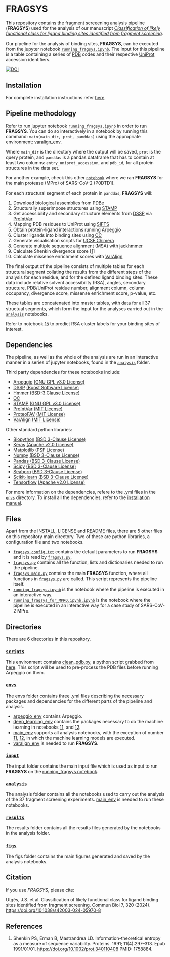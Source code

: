 # FRAGSYS
This repository contains the fragment screeening analysis pipeline (**FRAGSYS**) used for the analysis of our manuscript [_Classification of likely functional class for ligand binding sites identified from fragment screening_](https://www.nature.com/articles/s42003-024-05970-8).

Our pipeline for the analysis of binding sites, **FRAGSYS**, can be executed from the jupyter notebook [`running_fragsys.ipynb`](running_fragsys.ipynb). The input for this pipeline is a table containing a series of [PDB](https://www.ebi.ac.uk/pdbe/) codes and their respective [UniProt](https://www.uniprot.org/) accession identifiers.

[![DOI](https://zenodo.org/badge/634598069.svg)](https://zenodo.org/badge/latestdoi/634598069)

## Installation
For complete installation instructions refer [here](INSTALL.md).

## Pipeline methodology

Refer to  run jupyter notebook [`running_fragsys.ipynb`](running_fragsys.ipynb) in order to run **FRAGSYS**. You can do so interactively in a notebook by running this command: `main(main_dir, prot, panddas)` using the appropriate environment: [varalign_env](envs/varalign_env.yml).

Where `main_dir` is the directory where the output will be saved, `prot` is the query protein, and `panddas` is a pandas dataframe that has to contain at least two columns: `entry_uniprot_accession`, and `pdb_id`, for all protein structures in the data set.

For another example, check this other [`notebook`](https://github.com/bartongroup/FRAGSYS/blob/main/running_fragsys_for_MPRO.ipynb) where we ran **FRAGSYS** for the main protease (MPro) of SARS-CoV-2 (P0DTD1).

For each structural segment of each protein in `panddas`, **FRAGSYS** will:
1. Download biological assemblies from [PDBe](https://www.ebi.ac.uk/pdbe/)
2. Structurally superimpose structures using [STAMP](http://www.compbio.dundee.ac.uk/downloads/stamp/)
3. Get accessibility and secondary structure elements from [DSSP](https://swift.cmbi.umcn.nl/gv/dssp/) via [ProIntVar](https://github.com/bartongroup/prointvar)
4. Mapping PDB residues to UniProt using [SIFTS](https://www.ebi.ac.uk/pdbe/docs/sifts/)
5. Obtain protein-ligand interactions running [Arpeggio](https://github.com/harryjubb/arpeggio)
6. Cluster ligands into binding sites using [OC](http://www.compbio.dundee.ac.uk/downloads/oc/)
7. Generate visualisation scripts for [UCSF Chimera](https://www.cgl.ucsf.edu/chimera/)
8. Generate multiple sequence alignment (MSA) with [jackhmmer](http://hmmer.org/)
9. Calculate Shenkin divergence score [[1](https://doi.org/10.1002/prot.340110408)]
10. Calculate missense enrichment scores with [VarAlign](https://github.com/bartongroup/SM_varalign)

The final output of the pipeline consists of multiple tables for each structural segment collating the results from the different steps of the analysis for each residue, and for the defined ligand binding sites. These data include relative solvent accessibility (RSA), angles, secondary structure, PDB/UniProt residue number, alignment column, column occupancy, divergence score, missense enrichment score, p-value, etc.

These tables are concatenated into master tables, with data for all 37 structual segments, which form the input for the analyses carried out in the [`analysis`](analysis/) notebooks.

Refer to notebook [15](analysis/15_ML_predicting_rsa_labels.ipynb) to predict RSA cluster labels for your binding sites of interest.

## Dependencies
The pipeline, as well as the whole of the analysis are run in an interactive manner in a series of jupyter notebooks, found in the [`analysis`](analysis/) folder.

Third party dependencies for these notebooks include:
- [Arpeggio](https://github.com/harryjubb/arpeggio) [(GNU GPL v3.0 License)](https://github.com/harryjubb/arpeggio/blob/master/LICENSE)
- [DSSP](https://swift.cmbi.umcn.nl/gv/dssp/) [(Boost Software License)](https://swift.cmbi.umcn.nl/gv/dssp/)
- [Hmmer](http://hmmer.org/) [(BSD-3 Clause License)](http://eddylab.org/software/hmmer/Userguide.pdf)
- [OC](http://www.compbio.dundee.ac.uk/downloads/oc/)
- [STAMP](http://www.compbio.dundee.ac.uk/downloads/stamp/) [(GNU GPL v3.0 License)](http://www.compbio.dundee.ac.uk/manuals/stamp.4.4/stamp.html)
- [ProIntVar](https://github.com/bartongroup/prointvar) [(MIT License)](https://github.com/bartongroup/ProIntVar/blob/master/LICENSE.md)
- [ProteoFAV](https://github.com/bartongroup/ProteoFAV) [(MIT License)](https://github.com/bartongroup/ProteoFAV/blob/master/LICENSE.md)
- [VarAlign](https://github.com/bartongroup/SM_varalign) [(MIT License)](https://github.com/bartongroup/SM_VarAlign/blob/master/LICENSE)

Other standard python libraries:
- [Biopython](https://biopython.org/) [(BSD 3-Clause License)](https://github.com/biopython/biopython/blob/master/LICENSE.rst)
- [Keras](https://keras.io/) [(Apache v2.0 License)](https://github.com/keras-team/keras/blob/master/LICENSE)
- [Matplotlib](https://matplotlib.org/) [(PSF License)](https://github.com/matplotlib/matplotlib/blob/main/LICENSE/LICENSE)
- [Numpy](https://numpy.org/) [(BSD 3-Clause License)](https://github.com/numpy/numpy/blob/main/LICENSE.txt)
- [Pandas](https://pandas.pydata.org/) [(BSD 3-Clause License)](https://github.com/pandas-dev/pandas/blob/main/LICENSE)
- [Scipy](https://scipy.org/) [(BSD 3-Clause License)](https://github.com/scipy/scipy/blob/main/LICENSE.txt)
- [Seaborn](https://seaborn.pydata.org/) [(BSD 3-Clause License)](https://github.com/mwaskom/seaborn/blob/master/LICENSE.md)
- [Scikit-learn](https://scikit-learn.org/stable/) [(BSD 3-Clause License)](https://github.com/scikit-learn/scikit-learn/blob/main/COPYING)
- [Tensorflow](https://www.tensorflow.org/) [(Apache v2.0 License)](https://github.com/tensorflow/tensorflow/blob/master/LICENSE)

For more information on the dependencies, refere to the .yml files in the [`envs`](envs/) directory. To install all the dependencies, refer to the [installation manual](INSTALL.md).

## Files
Apart from the [INSTALL](INSTALL.md), [LICENSE](LICENSE) and [README](README.md) files, there are 5 other files on this repository main directory. Two of these are python libraries, a configuration file and two notebooks.
  +  [`fragsys_config.txt`](fragsys_config.txt) contains the default parameters to run **FRAGSYS** and it is read by [`fragsys.py`](fragsys.py).
  +  [`fragsys.py`](fragsys.py) contains all the function, lists and dictionaries needed to run the pipeline.
  +  [`fragsys_main.py`](fragsys_main.py) contains the main **FRAGSYS** function, where all functions in [`fragsys.py`](fragsys.py) are called. This script represents the pipeline itself.
  +  [`running_fragsys.ipynb`](running_fragsys.ipynb) is the notebook where the pipeline is executed in an interactive way.
  +  [`running_fragsys_for_MPRO.ipynb.ipynb`](running_fragsys_for_MPRO.ipynb.ipynb) is the notebook where the pipeline is executed in an interactive way for a case study of SARS-CoV-2 MPro.
## Directories
There are 6 directories in this repository.

### [`scripts`](scripts/clean_pdb.py)
This environment contains [clean_pdb.py](scriptscripts/clean_pdb.py), a python script grabbed from [here](https://github.com/harryjubb/pdbtools/blob/master/clean_pdb.py). This script will be used to pre-process the PDB files before running Arpeggio on them.

### [`envs`](envs/)
The envs folder contains three .yml files describing the necessary packages and dependencies for the different parts of the pipeline and analysis.
  +  [arpeggio_env](envs/arpeggio_env.yml) contains Arpeggio.
  +  [deep_learning_env](envs/deep_learning_env.yml) contains the packages necessary to do the machine learning in notebooks [11](analysis/11_fragsys_ML_create_models.ipynb), and [12](analysis/12_fragsys_ML_test_models.ipynb).
  +  [main_env](envs/main_env.yml) supports all analysis notebooks, with the exception of number [11](analysis/11_fragsys_ML_create_models.ipynb), [12](analysis/12_fragsys_ML_test_models.ipynb), in which the machine learning models are executed.
  +  [varalign_env](envs/varalign_env.yml) is needed to run **FRAGSYS**.

### [`input`](input/)
The input folder contains the main input file which is used as input to run **FRAGSYS** on the [running_fragsys notebook](running_fragsys.ipynb).

### [`analysis`](analysis/)
The analysis folder contains all the notebooks used to carry out the analysis of the 37 fragment screening experiments. [main_env](envs/main_env.yml) is needed to run these notebooks.

### [`results`](results/)
The results folder contains all the results files generated by the notebooks in the analysis folder.

### [`figs`](figs/)
The figs folder contains the main figures generated and saved by the analysis notebooks.

## Citation

If you use *FRAGSYS*, please cite:

Utgés, J.S. et al. Classification of likely functional class for ligand binding sites identified from fragment screening. Commun Biol 7, 320 (2024). https://doi.org/10.1038/s42003-024-05970-8

## References
1. Shenkin PS, Erman B, Mastrandrea LD. Information-theoretical entropy as a measure of sequence variability.
Proteins. 1991; 11(4):297–313. Epub 1991/01/01. https://doi.org/10.1002/prot.340110408
PMID: 1758884.
